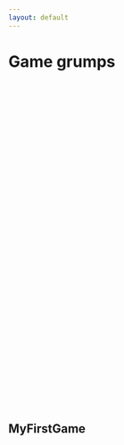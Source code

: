 ```yaml
---
layout: default
---
```





<link rel="shortcut icon" href="TemplateData/favicon.ico">
<link rel="stylesheet" href="TemplateData/style.css">
<script src="TemplateData/UnityProgress.js"></script>
<script src="TemplateData/Build/UnityLoader.js"></script>
<script>
  var unityInstance = UnityLoader.instantiate("unityContainer", "TemplateData/Build/Webgl.json", {onProgress: UnityProgress});
</script>
<h1>Game grumps</h1>


<h2>
  <div class="webgl-content">
    <div id="unityContainer" style="width: 960px; height: 600px"></div>
    <div class="footer">
      <div class="webgl-logo"></div>
      <div class="fullscreen" onclick="unityInstance.SetFullscreen(1)"></div>
      <div class="title">MyFirstGame</div>
    </div>
  </div>
</h2>
